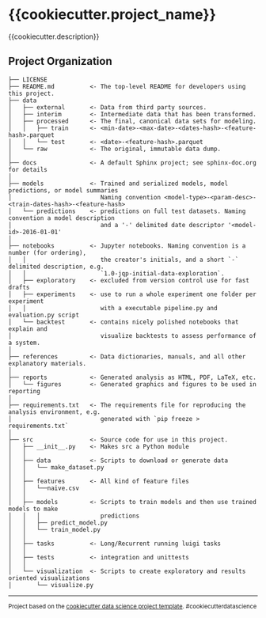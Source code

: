 {{cookiecutter.project_name}}
==============================

{{cookiecutter.description}}

Project Organization
------------

    ├── LICENSE
    ├── README.md          <- The top-level README for developers using this project.
    ├── data
    │   ├── external       <- Data from third party sources.
    │   ├── interim        <- Intermediate data that has been transformed.
    │   ├── processed      <- The final, canonical data sets for modeling.
    │   │   ├── train      <- <min-date>-<max-date>-<dates-hash>-<feature-hash>.parquet
    │   │   └── test       <- <date>-<feature-hash>.parquet
    │   └── raw            <- The original, immutable data dump.
    │
    ├── docs               <- A default Sphinx project; see sphinx-doc.org for details
    │
    ├── models             <- Trained and serialized models, model predictions, or model summaries
    │                         Naming convention <model-type>-<param-desc>-<train-dates-hash>-<feature-hash>
    │   └── predictions    <- predictions on full test datasets. Naming convention a model description
    │                         and a '-' delimited date descriptor '<model-id>-2016-01-01'
    │
    ├── notebooks          <- Jupyter notebooks. Naming convention is a number (for ordering),
    │   │                     the creator's initials, and a short `-` delimited description, e.g.
    │   │                     `1.0-jqp-initial-data-exploration`.
    │   ├── exploratory    <- excluded from version control use for fast drafts
    │   ├── experiments    <- use to run a whole experiment one folder per experiment
    │   │                     with a executable pipeline.py and evaluation.py script
    │   └── backtest       <- contains nicely polished notebooks that explain and
    │                         visualize backtests to assess performance of a system.
    │
    ├── references         <- Data dictionaries, manuals, and all other explanatory materials.
    │
    ├── reports            <- Generated analysis as HTML, PDF, LaTeX, etc.
    │   └── figures        <- Generated graphics and figures to be used in reporting
    │
    ├── requirements.txt   <- The requirements file for reproducing the analysis environment, e.g.
    │                         generated with `pip freeze > requirements.txt`
    │
    ├── src                <- Source code for use in this project.
    │   ├── __init__.py    <- Makes src a Python module
    │   │
    │   ├── data           <- Scripts to download or generate data
    │   │   └── make_dataset.py
    │   │
    │   ├── features       <- All kind of feature files
    │   │   └──naive.csv
    │   │
    │   ├── models         <- Scripts to train models and then use trained models to make
    │   │   │                 predictions
    │   │   ├── predict_model.py
    │   │   └── train_model.py
    │   │
    │   ├── tasks          <- Long/Recurrent running luigi tasks
    │   │
    │   ├── tests          <- integration and unittests
    │   │
    │   └── visualization  <- Scripts to create exploratory and results oriented visualizations
    │       └── visualize.py
--------

<p><small>Project based on the <a target="_blank" href="https://drivendata.github.io/cookiecutter-data-science/">cookiecutter data science project template</a>. #cookiecutterdatascience</small></p>
